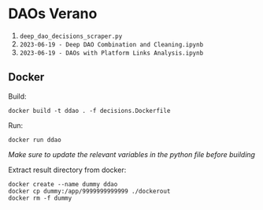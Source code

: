 # DAOs Verano

1. `deep_dao_decisions_scraper.py`
2. `2023-06-19 - Deep DAO Combination and Cleaning.ipynb`
3. `2023-06-19 - DAOs with Platform Links Analysis.ipynb`

## Docker

Build:
```
docker build -t ddao . -f decisions.Dockerfile
```

Run:
```
docker run ddao
```

_Make sure to update the relevant variables in the python file before building_


Extract result directory from docker:

```
docker create --name dummy ddao
docker cp dummy:/app/9999999999999 ./dockerout
docker rm -f dummy
```
